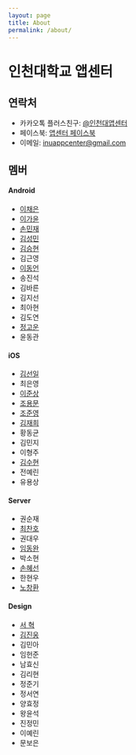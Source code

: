 ```yaml
---
layout: page
title: About
permalink: /about/
---
```


# 인천대학교 앱센터

## 연락처

* 카카오톡 플러스친구: [@인천대앱센터](https://pf.kakao.com/_xgxaSLd)
* 페이스북: [앱센터 페이스북](https://www.facebook.com/INUAppCenter)
* 이메일: inuappcenter@gmail.com

## 멤버
####  Android
* [이채은](https://github.com/chaeeun)
* [이가윤](https://github.com/Gayoon)
* [손민재](https://github.com/bungabear)
* [김성민](https://github.com/pinokio531)
* [김승현](https://github.com/coee)
* 김근영 
* [이동언](https://github.com/ide127)
* 송진석 
* 김바른 
* 김지선 
* 최아현 
* 김도연
* [정고운](https://github.com/GowoonJ)
* 윤동관
#### iOS
* [김선일](https://github.com/Seonift)
* 최은영
* [이준상](https://github.com/zunzunzun)
* [조용문](https://github.com/choymoon)
* [조준영](https://github.com/chojunyng)
* [김재희](https://github.com/jaehui327)
* 황동균
* 김민지
* 이형주
* [김수현](https://github.com/suhyun9921)
* 전예린
* 유용상
#### Server
* 권순재
* [최찬호](https://github.com/ftilrftilr12)
* 권대우
* [임동완](https://github.com/doukong)
* 박소현
* [손혜선](https://github.com/SonHyeSeon)
* 한현우
* [노창환](https://github.com/nohchanghwan)
#### Design
* [서 혁](https://github.com/spemer)
* [김진웅](https://github.com/Woongdesign)
* 김민아
* 임헌준
* 남효신
* 김리현
* 정준기
* 정서연
* 양효정
* 왕윤석
* 진정민
* 이예린
* 문보은
